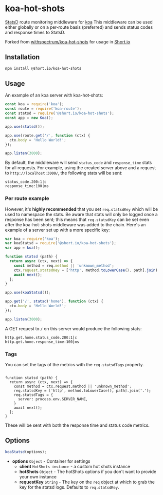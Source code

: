 # koa-hot-shots

[StatsD](https://github.com/etsy/statsd/) route monitoring middleware for 
[koa](https://github.com/koajs/koa)
This middleware can be used either globally or on a per-route basis (preferred)
and sends status codes and response times to StatsD.

Forked from [withspectrum/koa-hot-shots](https://github.com/withspectrum/koa-hot-shots) for usage in [Short.io](https://github.com/short.io)

## Installation

``` bash
npm install @short.io/koa-hot-shots
```

## Usage

An example of an koa server with koa-hot-shots:

``` js
const koa = require('koa');
const route = require('koa-route');
const statsd = require('@short.io/koa-hot-shots');
const app = new Koa();

app.use(statsd());

app.use(route.get('/', function (ctx) {
  ctx.body = 'Hello World!';
});

app.listen(3000);
```

By default, the middleware will send `status_code` and `response_time` stats
for all requests. For example, using the created server above and a request to
`http://localhost:3000/`, the following stats will be sent:

```
status_code.200:1|c
response_time:100|ms
```

### Per route example

However, it's **highly recommended** that you set `req.statsdKey` which
will be used to namespace the stats. Be aware that stats will only be logged
once a response has been sent; this means that `req.statsdKey` can be
set even after the koa-hot-shots middleware was added to the chain. Here's an 
example of a server set up with a more specific key:

``` js
var koa = require('koa');
var koaStatsd = require('@short.io/koa-hot-shots');
var app = koa();

function statsd (path) {
  return async (ctx, next) => {
    const method = req.method || 'unknown_method';
    ctx.request.statsdKey = ['http', method.toLowerCase(), path].join('.');
    await next();
  };
}

app.use(koaStatsd());

app.get('/', statsd('home'), function (ctx) {
  ctx.body = 'Hello World!';
});

app.listen(3000);
```

A GET request to `/` on this server would produce the following stats:

```
http.get.home.status_code.200:1|c
http.get.home.response_time:100|ms
```

### Tags

You can set the tags of the metrics with the `req.statsdTags` property.

```JS

function statsd (path) {
  return async (ctx, next) => {
    const method = ctx.request.method || 'unknown_method';
    req.statsdKey = ['http', method.toLowerCase(), path].join('.');
    req.statsdTags = {
      server: process.env.SERVER_NAME,
    }
    await next();
  };
}
```

These will be sent with both the response time and status code metrics.

## Options

``` js
koaStatsd(options);
```

- **options** `Object` - Container for settings
  - **client** `HotShots instance` - a custom hot shots instance
  - **hotShots** `Object` - The hotShots options if you don't want to provide your own instance
  - **requestKey** `String` - The key on the `req` object at which to grab
the key for the statsd logs. Defaults to `req.statsdKey`.
